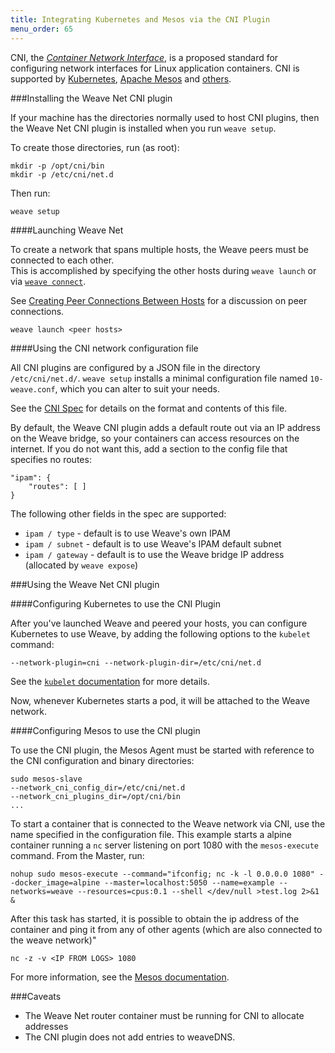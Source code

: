 ```yaml
---
title: Integrating Kubernetes and Mesos via the CNI Plugin
menu_order: 65
---
```


CNI, the [_Container Network Interface_](https://github.com/containernetworking/cni),
is a proposed standard for configuring network interfaces for Linux
application containers.  CNI is supported by
[Kubernetes](http://kubernetes.io/), [Apache Mesos](mesos.apache.org)
and 
[others](https://github.com/containernetworking/cni#who-is-using-cni).

###Installing the Weave Net CNI plugin

If your machine has the directories normally used to host CNI plugins, 
then the Weave Net CNI plugin is installed when you run `weave setup`.

To create those directories, run (as root):

    mkdir -p /opt/cni/bin
    mkdir -p /etc/cni/net.d

Then run:

    weave setup

####Launching Weave Net

To create a network that spans multiple hosts, the Weave peers must be connected to each other.  
This is accomplished by specifying the other hosts during `weave launch` or via
[`weave connect`](/site/using-weave/finding-adding-hosts-dynamically.md).

See [Creating Peer Connections Between Hosts](/site/using-weave.md#peer-connections) 
for a discussion on peer connections. 

    weave launch <peer hosts>

####Using the CNI network configuration file

All CNI plugins are configured by a JSON file in the directory
`/etc/cni/net.d/`.  `weave setup` installs a minimal configuration
file named `10-weave.conf`, which you can alter to suit your needs.

See the [CNI Spec](https://github.com/appc/cni/blob/master/SPEC.md#network-configuration)
for details on the format and contents of this file.

By default, the Weave CNI plugin adds a default route out via an IP
address on the Weave bridge, so your containers can access resources
on the internet.  If you do not want this, add a section to the config
file that specifies no routes:

    "ipam": {
        "routes": [ ]
    }

The following other fields in the spec are supported:

- `ipam / type` - default is to use Weave's own IPAM
- `ipam / subnet` - default is to use Weave's IPAM default subnet
- `ipam / gateway` - default is to use the Weave bridge IP address (allocated by `weave expose`)

###Using the Weave Net CNI plugin

####Configuring Kubernetes to use the CNI Plugin

After you've launched Weave and peered your hosts, you can configure
Kubernetes to use Weave, by adding the following options to the
`kubelet` command:

    --network-plugin=cni --network-plugin-dir=/etc/cni/net.d

See the [`kubelet` documentation](http://kubernetes.io/v1.1/docs/admin/kubelet.html)
for more details.

Now, whenever Kubernetes starts a pod, it will be attached to the Weave network.

####Configuring Mesos to use the CNI plugin

To use the CNI plugin, the Mesos Agent must be started with reference
to the CNI configuration and binary directories:

    sudo mesos-slave
    --network_cni_config_dir=/etc/cni/net.d
    --network_cni_plugins_dir=/opt/cni/bin
    ...

To start a container that is connected to the Weave network via CNI,
use the name specified in the configuration file. This example starts
a alpine container running a `nc` server listening on port 1080 with
the `mesos-execute` command. From the Master, run:

    nohup sudo mesos-execute --command="ifconfig; nc -k -l 0.0.0.0 1080" --docker_image=alpine --master=localhost:5050 --name=example --networks=weave --resources=cpus:0.1 --shell </dev/null >test.log 2>&1 &

After this task has started, it is possible to obtain the ip address of
the container and ping it from any of other agents (which are also 
connected to the weave network)"

    nc -z -v <IP FROM LOGS> 1080
    
For more information, see the 
[Mesos documentation](http://mesos.apache.org/documentation/cni/).

###Caveats

- The Weave Net router container must be running for CNI to allocate addresses
- The CNI plugin does not add entries to weaveDNS.
